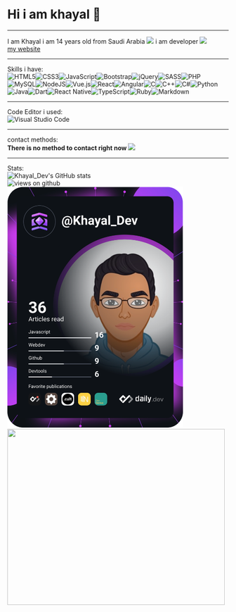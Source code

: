 # Hi i am khayal :wave:
___

I am Khayal
i am 14 years old from Saudi Arabia <img src="https://img.icons8.com/color/24/000000/saudi-arabia.png">
i am developer <img src="https://img.icons8.com/color/24/000000/source-code.png">
<br><a href="https://khayal.ml">my website</a>
___
Skills i have:<br>
![HTML5](https://img.shields.io/badge/html5-%23E34F26.svg?style=for-the-badge&logo=html5&logoColor=white)![CSS3](https://img.shields.io/badge/css3-%231572B6.svg?style=for-the-badge&logo=css3&logoColor=white)![JavaScript](https://img.shields.io/badge/javascript-%23323330.svg?style=for-the-badge&logo=javascript&logoColor=%23F7DF1E)![Bootstrap](https://img.shields.io/badge/bootstrap-%23563D7C.svg?style=for-the-badge&logo=bootstrap&logoColor=white)![jQuery](https://img.shields.io/badge/jquery-%230769AD.svg?style=for-the-badge&logo=jquery&logoColor=white)![SASS](https://img.shields.io/badge/SASS-hotpink.svg?style=for-the-badge&logo=SASS&logoColor=white)![PHP](https://img.shields.io/badge/php-%23777BB4.svg?style=for-the-badge&logo=php&logoColor=white)![MySQL](https://img.shields.io/badge/mysql-%2300f.svg?style=for-the-badge&logo=mysql&logoColor=white)![NodeJS](https://img.shields.io/badge/node.js-6DA55F?style=for-the-badge&logo=node.js&logoColor=white)![Vue.js](https://img.shields.io/badge/vuejs-%2335495e.svg?style=for-the-badge&logo=vuedotjs&logoColor=%234FC08D)![React](https://img.shields.io/badge/react-%2320232a.svg?style=for-the-badge&logo=react&logoColor=%2361DAFB)![Angular](https://img.shields.io/badge/angular-%23DD0031.svg?style=for-the-badge&logo=angular&logoColor=white)![C](https://img.shields.io/badge/c-%2300599C.svg?style=for-the-badge&logo=c&logoColor=white)![C++](https://img.shields.io/badge/c++-%2300599C.svg?style=for-the-badge&logo=c%2B%2B&logoColor=white)![C#](https://img.shields.io/badge/c%23-%23239120.svg?style=for-the-badge&logo=c-sharp&logoColor=white)![Python](https://img.shields.io/badge/python-3670A0?style=for-the-badge&logo=python&logoColor=ffdd54)![Java](https://img.shields.io/badge/java-%23ED8B00.svg?style=for-the-badge&logo=java&logoColor=white)![Dart](https://img.shields.io/badge/dart-%230175C2.svg?style=for-the-badge&logo=dart&logoColor=white)![React Native](https://img.shields.io/badge/react_native-%2320232a.svg?style=for-the-badge&logo=react&logoColor=%2361DAFB)![TypeScript](https://img.shields.io/badge/typescript-%23007ACC.svg?style=for-the-badge&logo=typescript&logoColor=white)![Ruby](https://img.shields.io/badge/ruby-%23CC342D.svg?style=for-the-badge&logo=ruby&logoColor=white)![Markdown](https://img.shields.io/badge/markdown-%23000000.svg?style=for-the-badge&logo=markdown&logoColor=white)
___
Code Editor i used:<br>
![Visual Studio Code](https://img.shields.io/badge/Visual%20Studio%20Code-0078d7.svg?style=for-the-badge&logo=visual-studio-code&logoColor=white)
___
contact methods:<br>
**There is no method to contact right now <img src="https://img.icons8.com/color/20/000000/sad--v1.png">**
___
Stats:<br>
![Khayal_Dev's GitHub stats](https://github-readme-stats.vercel.app/api?username=khayal-dev&theme=github_dark&show_icons=true)
<br>
<img src="https://komarev.com/ghpvc/?username=Khayal-Dev" alt="views on github" />
<br>
<a href="https://app.daily.dev/DailyDevTips"><img src="https://github.com/Khayal-Dev/Khayal-Dev/blob/master/devcard.svg" width="400" alt="Khayal_Dev's Dev Card"/></a>
<br>
<img src="https://wakatime.com/share/@Khayal_Dev/b0ca595d-e0eb-4ff8-9f1a-cac505635d76.png" width="495" height="400">
